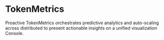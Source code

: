 # TokenMetrics
Proactive TokenMetrics orchestrates predictive analytics and auto-scaling across distributed to present actionable insights on a unified visualization Console.
